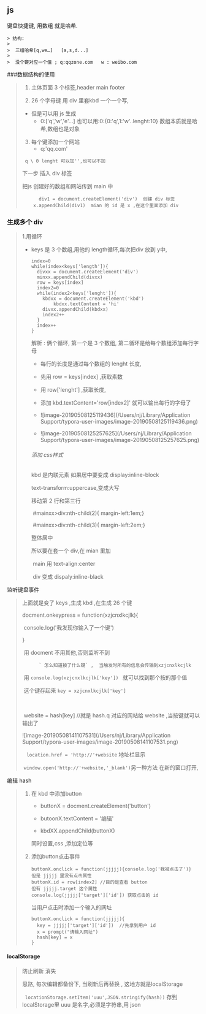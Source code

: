 ## js

键盘快捷键,  用数组 就是哈希.

	> 结构:
	>
	> ​	三组哈希[q,we…]   [a,s,d...]
	>
	> ​	没个键对应一个值 ; q:qqzone.com   w : weibo.com

###数据结构的使用

> 1. 主体页面 3 个标签,header  main footer
>
> 2.  26 个字母键 用 div 里套kbd 一个一个写,
>    - 但是可以用 js 生成
>      - 0:['q','w','e'…]  也可以用:0:{0:'q',1:'w'..lenght:10} 数组本质就是哈希,数组也是对象
> 3. 每个键添加一个网站
>    - q:'qq.com'
>
>  ` q \ 0 lenght 可以加'',也可以不加`
>
> 下一步   插入 div 标签
>
>    把js 创建好的数组和网站传到 main 中
>
> ```
> 		div1 = document.createElement('div')  创建 div 标签
>     x.appendChild(div1)  mian 的 id 是 x ,在这个里面添加 div
> ```
>
> 
>
>    

### 生成多个 div

> 1.用循环
>
> - keys 是 3 个数组,用他的 length循环,每次把div 放到 y中,
>
>   ```
>   index=0
>   while(index<keys['length']){
>     divxx = document.createElement('div')
>     minxx.appendChild(divxx)
>     row = keys[index]
>     index2=0
>     while(index2<keys['lenght']){
>       kbdxx = document.createElement('kbd')
>    	 	kbdxx.textContent = 'hi'
>     	divxx.appendChild(kbdxx)
>     	index2++
>     }
>     index++
>   }
>   ```
>
>   解析 : 俩个循环, 第一个是 3 个数组, 第二循环是给每个数组添加每行字母
>
>   - 每行的长度是通过每个数组的 lenght 长度,
>
>   - 先用 row = keys[index]  ,获取素数 
>   - 用 row['lenght'] ,获取长度, 
>   - 添加 kbd.textContent='row[index2]'  就可以输出每行的字母了
>   - ![image-20190508125119436](/Users/nj/Library/Application Support/typora-user-images/image-20190508125119436.png)
>   - ![image-20190508125257625](/Users/nj/Library/Application Support/typora-user-images/image-20190508125257625.png)
>
>   ###### 添加 css样式
>
>     kbd 是内联元素 如果居中要变成 display:inline-block
>
>     text-transform:uppercase,变成大写
>
>      移动第 2 行和第三行
>
>   ​	#mainxx>div:nth-child(2){ margin-left:1em;}
>
>   ​	 #mainxx>div:nth-child(3){ margin-left:2em;}
>
>   整体居中 
>
>      所以要在套一个 div,在 mian 里加 
>
>   ​	  main 用 text-align:center
>
>   ​	  div 变成 dispaly:inline-black
>
>   

监听键盘事件

> 上面就是变了 keys ,生成 kbd  ,在生成 26 个键
>
> docment.onkeypress = function(xzjcnxlkcjlk){
>
> ​	console.log('我发现你输入了一个键')
>
> }
>
> ​     用 docment 不用其他,否则监听不到
>
>    	    ` 怎么知道按了什么键` ,  当触发时所有的信息会传输到xzjcnxlkcjlk
>
> ​     	   用 `console.log(xzjcnxlkcjlk['key']) ` 就可以找到那个按的那个值
>
> ​       	 这个键存起来  `key = xzjcnxlkcjlk['key']`
>
> ​           
>
> ​            website = hash[key]      //就是 hash.q 对应的网站给 website ,当按键就可以输出了
>
> ![image-20190508141107531](/Users/nj/Library/Application Support/typora-user-images/image-20190508141107531.png)
>
> ​          ` location.href = 'http://'+website`   地址栏显示
>
> ​            `window.open('http://'+website,'_blank')`另一种方法 在新的窗口打开,  

编辑 hash

> 1. 在 kbd 中添加button
>
>    - buttonX = docment.createElement('button')
>
>    - butoonX.textContent = '编辑'
>    - kbdXX.appendChild(buttonX)
>
>    同时设置,css ,添加定位等
>
> 2. 添加button点击事件
>
>    ```
>    buttonX.onclick = function(jjjjj){console.log('我被点击了')}
>    但是 jjjjj 里没有点击属性
>    buttonX.id = row[index2] //目的是查看 button
>    但有 jjjjj.target 这个属性  
>    console.log(jjjjj['target']['id']) 获取点击的 id
>    ```
>
>    当用户点击时添加一个输入的网址
>
>     ```
>    buttonX.onclick = function(jjjjj){
>    	key = jjjjj['target']['id'])  //先拿到用户 id
>    	x = prompt("请输入网址")
>    	hash[key] = x
>    }
>     ```
>
>    

#### localStorage

> 防止刷新 消失  
>
> 思路, 每次编辑都备份下, 当刷新后再替换 , 这地方就是localStorage
>
> ` locationStorage.setItem('uuu',JSON.stringify(hash))`  存到localStorage里 uuu 是名字,必须是字符串,用 json